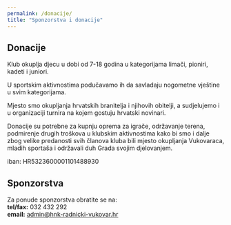 ```yaml
---
permalink: /donacije/
title: "Sponzorstva i donacije"
---
```


## Donacije

Klub okuplja djecu u dobi od 7-18 godina u kategorijama limači, pioniri, kadeti i juniori. 
  
U sportskim aktivnostima podučavamo ih da savladaju nogometne vještine u svim kategorijama.  
  
Mjesto smo okupljanja hrvatskih branitelja i njihovih obitelji, a sudjelujemo i u organizaciji turnira na kojem gostuju hrvatski novinari. 
  
Donacije su potrebne za kupnju oprema za igrače, održavanje terena, podmirenje drugih troškova u klubskim aktivnostima kako bi smo i dalje zbog velike predanosti svih članova kluba bili mjesto okupljanja Vukovaraca, mladih sportaša i održavali duh Grada svojim djelovanjem.

iban: HR5323600001101488930
  
## Sponzorstva
  
Za ponude sponzorstva obratite se na:  
**tel/fax:** 032 432 292  
**email:** admin@hnk-radnicki-vukovar.hr  